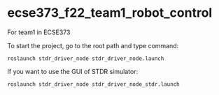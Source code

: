 # ecse373_f22_team1_robot_control

For team1 in ECSE373

To start the project, go to the root path and type command:

`roslaunch stdr_driver_node stdr_driver_node.launch`

If you want to use the GUI of STDR simulator:

`roslaunch stdr_driver_node stdr_driver_node_stdr.launch`
